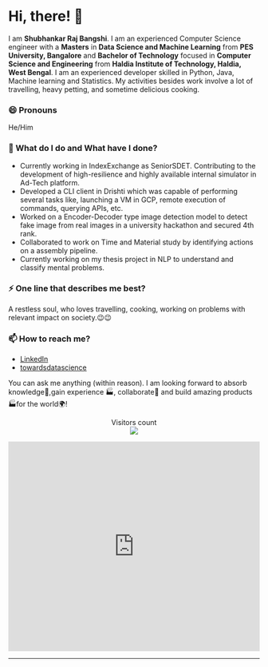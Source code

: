 # Hi, there! 👋

I am **Shubhankar Raj Bangshi**. I am an experienced Computer Science engineer with a **Masters** in **Data Science and Machine Learning** from **PES University, Bangalore** and **Bachelor of Technology** focused in **Computer Science and Engineering** from **Haldia Institute of Technology, Haldia, West Bengal**. I am an experienced developer skilled in Python, Java,  Machine learning and Statistics. My activities besides work involve a lot of travelling, heavy petting, and sometime delicious cooking.

### 😄 Pronouns
He/Him

### 🌱 What do I do and What have I done? 

- Currently working in IndexExchange as SeniorSDET. Contributing to the development of high-resilience and highly available internal simulator in Ad-Tech platform.
- Developed a CLI client in Drishti which was capable of performing several tasks like, launching a VM in GCP, remote execution of commands, querying APIs, etc.
- Worked on a Encoder-Decoder type image detection model to detect fake image from real images in a university hackathon and secured 4th rank.
- Collaborated to work on Time and Material study by identifying actions on a assembly pipeline.
- Currently working on my thesis project in NLP to understand and classify mental problems.


### ⚡ One line that describes me best? 
A restless soul, who loves travelling, cooking, working on problems with relevant impact on society.😉😉

### 📫 How to reach me?
- [LinkedIn](https://www.linkedin.com/in/shubhankar-raj/) 
- [towardsdatascience](https://medium.com/@raj.shubhankar)

You can ask me anything (within reason). I am looking forward to absorb knowledge🧠,gain experience 🏭, collaborate🤝 and build amazing products 🏭for the world🌍!

<p align="center"> 
  Visitors count<br>
  <img src="https://profile-counter.glitch.me/ShubhankarRaj/count.svg" />
</p>

<!-- Copy and Paste Me -->
<div class="glitch-embed-wrap" style="height: 420px; width: 100%;">
  <iframe
    src="https://glitch.com/embed/#!/embed/modelviewer-tester?path=0.10.0.html&previewSize=100"
    title="modelviewer-tester on Glitch"
    allow="geolocation; microphone; camera; midi; encrypted-media; xr-spatial-tracking; fullscreen"
    allowFullScreen
    style="height: 100%; width: 100%; border: 0;">
  </iframe>
</div>

***



<!--
**ShubhankarRaj/ShubhankarRaj** is a ✨ _special_ ✨ repository because its `README.md` (this file) appears on your GitHub profile.

Here are some ideas to get you started:

- 🔭 I’m currently working on ...
- 🌱 I’m currently learning ...
- 👯 I’m looking to collaborate on ...
- 🤔 I’m looking for help with ...
- 💬 Ask me about ...
- 📫 How to reach me: ...
- 😄 Pronouns: ...
- ⚡ Fun fact: ...
-->
